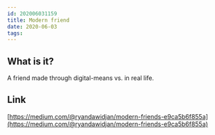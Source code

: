 ```yaml
---
id: 202006031159
title: Modern friend
date: 2020-06-03
tags:
---
```


## What is it?

A friend made through digital-means vs. in real life.

## Link

[https://medium.com/@ryandawidjan/modern-friends-e9ca5b6f855a](https://medium.com/@ryandawidjan/modern-friends-e9ca5b6f855a)